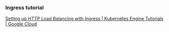 ###  Ingress tutorial


[Setting up HTTP Load Balancing with Ingress | Kubernetes Engine Tutorials | Google Cloud](https://cloud.google.com/kubernetes-engine/docs/tutorials/http-balancer#step_6_optional_serving_multiple_applications_on_a_load_balancer "Setting up HTTP Load Balancing with Ingress  |  Kubernetes Engine Tutorials  |  Google Cloud")


 

```

```
